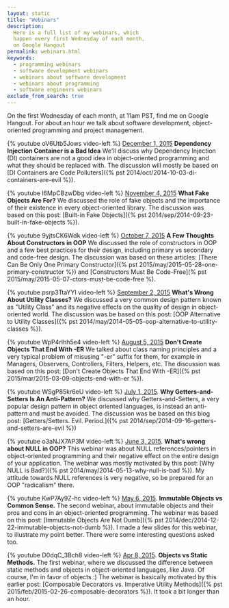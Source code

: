 ```yaml
---
layout: static
title: "Webinars"
description:
  Here is a full list of my webinars, which
  happen every first Wednesday of each month,
  on Google Hangout
permalink: webinars.html
keywords:
  - programming webinars
  - software development webinars
  - webinars about software development
  - webinars about programming
  - software engineers webinars
exclude_from_search: true
---
```


On the first Wednesday of each month, at 11am PST, find me
on Google Hangout. For about an hour we talk about software
development, object-oriented programming and project management.

{% youtube oV6Utb5Jows video-left %}
[December 1, 2015](https://plus.google.com/u/0/events/c6pfo5ku07kd5a92dgrmj5b1o6g)
**Dependency Injection Container is a Bad Idea**
We'll discuss why Dependency Injection (DI) containers are not
a good idea in object-oriented programming and what they
should be replaced with. The discussion will mostly be based
on
[DI Containers are Code Polluters]({% pst 2014/oct/2014-10-03-di-containers-are-evil %}).

{% youtube l6MpCBzwDbg video-left %}
[November 4, 2015](https://plus.google.com/u/0/events/cl4ugsfapl84d086gpihqq5c49k)
**What Fake Objects Are For?**
We discussed the role of fake objects and the importance
of their existence in every object-oriented library. The discussion
was based on this post:
[Built-in Fake Objects]({% pst 2014/sep/2014-09-23-built-in-fake-objects %}).

{% youtube 9yjtsCK6Wdk video-left %}
[October 7, 2015](https://plus.google.com/u/0/events/cfvjhha1ltr0lovutlllk9n0cq4)
**A Few Thoughts About Constructors in OOP**
We discussed the role of constructors in OOP and a few
best practices for their design, including primary vs secondary
and code-free design. The discussion was based on these articles:
[There Can Be Only One Primary Constructor]({% pst 2015/may/2015-05-28-one-primary-constructor %})
and
[Constructors Must Be Code-Free](% pst 2015/may/2015-05-07-ctors-must-be-code-free %).

{% youtube psrp3TtaYYI video-left %}
[September 2, 2015](https://plus.google.com/events/cn31s82dkejqo3pfetttq8mrgb0)
**What's Wrong About Utility Classes?**
We discussed a very common design pattern known as "Utility Class"
and its negative effects on the quality of design in object-oriented
world. The discussion was be based on this post:
[OOP Alternative to Utility Classes]({% pst 2014/may/2014-05-05-oop-alternative-to-utility-classes %}).

{% youtube WpP4rIhh5e4 video-left %}
[August 5, 2015](https://plus.google.com/events/cftrih1qol7h1q8sdprcbuv0c9g)
**Don't Create Objects That End With -ER**
We talked about class naming principles and a very typical
problem of misusing "-er" suffix for them, for example in
Managers, Observers, Controllers, Filters, Helpers, etc. The
discussion was based on this post:
[Don't Create Objects That End With -ER]({% pst 2015/mar/2015-03-09-objects-end-with-er %}).

{% youtube WSgP85kr6eU video-left %}
[July 1, 2015](https://plus.google.com/events/cabfenpghh36tj413n2p0b4r3kk).
**Why Getters-and-Setters Is An Anti-Pattern?**
We discussed why Getters-and-Setters, a very popular design
pattern in object oriented languages, is instead an anti-pattern
and must be avoided. The discussion was be based on this blog post:
[Getters/Setters. Evil. Period.]({% pst 2014/sep/2014-09-16-getters-and-setters-are-evil %})

{% youtube o3aNJX7AP3M video-left %}
[June 3, 2015](https://plus.google.com/events/cnt6o73pqehec7dqqeuvlev7ff4).
**What's wrong about NULL in OOP?**
This webinar was about NULL references/pointers in object-oriented
programming and their negative effect on the entire design
of your application.
The webinar was mostly motivated by this post:
[Why NULL is Bad?]({% pst 2014/may/2014-05-13-why-null-is-bad %}).
My attitude towards NULL references is very negative, so be prepared
for an OOP "radicalism" there.

{% youtube KwP7Ay9Z-hc video-left %}
[May 6, 2015](https://plus.google.com/events/ce8vv0tp2ri3p5gm7k6m4ban5d0).
**Immutable Objects vs Common Sense.**
The second webinar, about immutable objects and their pros and cons
in an object-oriented programming.
The webinar was based on this post:
[Immutable Objects Are Not Dumb]({% pst 2014/dec/2014-12-22-immutable-objects-not-dumb %}).
I made a few slides for this webinar, to illustrate my point better.
There were some interesting questions asked too.

{% youtube D0dqC_3Bch8 video-left %}
[Apr 8, 2015](https://plus.google.com/events/c5mesunno48ol40p5101sufnfm0).
**Objects vs Static Methods.**
The first webinar, where we discussed the
difference between static methods and objects in object-oriented languages, like Java.
Of course, I'm in favor of objects :) The webinar is basically
motivated by this earlier post:
[Composable Decorators vs. Imperative Utility Methods]({% pst 2015/feb/2015-02-26-composable-decorators %}).
It took a bit longer than an hour.

